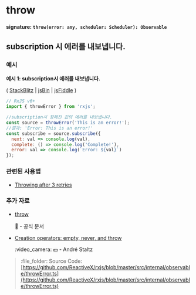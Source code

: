 # throw

#### signature: `throw(error: any, scheduler: Scheduler): Observable`

## subscription 시 에러를 내보냅니다.

### 예시

**예시 1: subscription시 에러를 내보냅니다.**

\( [StackBlitz](https://stackblitz.com/edit/typescript-5d3stz?file=index.ts&devtoolsheight=100) \| [jsBin](http://jsbin.com/punubequju/1/edit?js,console) \| [jsFiddle](https://jsfiddle.net/btroncone/mks82xqz/) \)

```javascript
// RxJS v6+
import { throwError } from 'rxjs';

//subscription시 정해진 값의 에러를 내보냅니다.
const source = throwError('This is an error!');
//결과: 'Error: This is an error!'
const subscribe = source.subscribe({
  next: val => console.log(val),
  complete: () => console.log('Complete!'),
  error: val => console.log(`Error: ${val}`)
});
```

### 관련된 사용법

* [Throwing after 3 retries](../error_handling/retrywhen.md)

### 추가 자료

* [throw](https://rxjs.dev/api/index/function/throw)

  :newspaper: - 공식 문서

* [Creation operators: empty, never, and throw](https://egghead.io/lessons/rxjs-creation-operators-empty-never-throw?course=rxjs-beyond-the-basics-creating-observables-from-scratch)

  :video\_camera: :dollar: - André Staltz

> :file\_folder: Source Code: [https://github.com/ReactiveX/rxjs/blob/master/src/internal/observable/throwError.ts](https://github.com/ReactiveX/rxjs/blob/master/src/internal/observable/throwError.ts)

